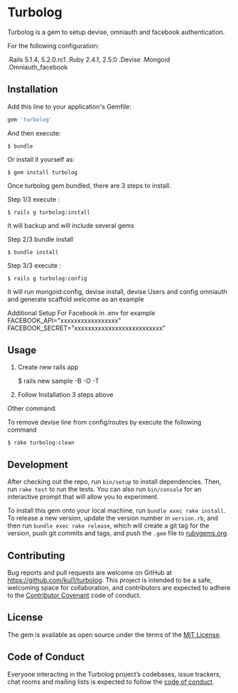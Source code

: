 # Turbolog

Turbolog is a gem to setup devise, omniauth and facebook authentication.

For the following configuration:

.Rails 5.1.4, 5.2.0.rc1
.Ruby 2.4.1, 2.5.0
.Devise
.Mongoid
.Omniauth_facebook

## Installation

Add this line to your application's Gemfile:

```ruby
gem 'turbolog'
```

And then execute:

    $ bundle

Or install it yourself as:

    $ gem install turbolog

Once turbolog gem bundled, there are 3 steps to install.

Step 1/3 execute :

    $ rails g turbolog:install

It will backup and will include several gems 

Step 2/3 bundle install

    $ bundle install


Step 3/3 execute :

    $ rails g turbolog:config

It will run mongoid:config, devise install, devise Users and config omniauth and generate scaffold welcome as an example 

Additional Setup For Facebook in .env
for example
FACEBOOK_API="xxxxxxxxxxxxxxxxx"
FACEBOOK_SECRET="xxxxxxxxxxxxxxxxxxxxxxxxxx"  
## Usage

1. Create new rails app

    $ rails new sample -B -O -T
2. Follow Installation 3 steps above

Other command:

To remove devise line from config/routes by execute the following command

    $ rake turbolog:clean

## Development

After checking out the repo, run `bin/setup` to install dependencies. Then, run `rake test` to run the tests. You can also run `bin/console` for an interactive prompt that will allow you to experiment.

To install this gem onto your local machine, run `bundle exec rake install`. To release a new version, update the version number in `version.rb`, and then run `bundle exec rake release`, which will create a git tag for the version, push git commits and tags, and push the `.gem` file to [rubygems.org](https://rubygems.org).

## Contributing

Bug reports and pull requests are welcome on GitHub at https://github.com/kul1/turbolog. This project is intended to be a safe, welcoming space for collaboration, and contributors are expected to adhere to the [Contributor Covenant](http://contributor-covenant.org) code of conduct.

## License

The gem is available as open source under the terms of the [MIT License](https://opensource.org/licenses/MIT).

## Code of Conduct

Everyone interacting in the Turbolog project’s codebases, issue trackers, chat rooms and mailing lists is expected to follow the [code of conduct](https://github.com/kul1/turbolog/blob/master/CODE_OF_CONDUCT.md).
